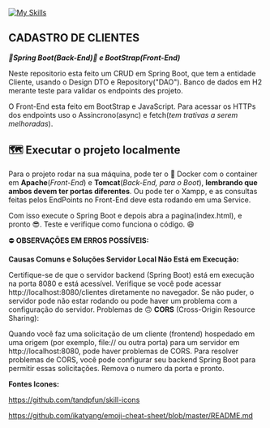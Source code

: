 
[![My Skills](https://skillicons.dev/icons?i=java,spring,javascript,bootstrap,docker&theme=light)](https://skillicons.dev)

CADASTRO DE CLIENTES
---

**_:green_heart:Spring Boot(Back-End):green_heart: e BootStrap(Front-End)_**


Neste repositorio esta feito um CRUD em Spring Boot, que tem a entidade Cliente, usando o Design DTO e Repository("DAO"). Banco de dados em H2 merante teste para validar os endpoints des projeto.

O Front-End esta feito em BootStrap e JavaScript. Para acessar os HTTPs dos endpoints uso o Assincrono(async) e fetch(_tem trativas a serem melhoradas_).


:world_map: Executar o projeto localmente
---
Para o projeto rodar na sua máquina, pode ter o :whale: Docker com o container em **Apache**(_Front-End_) e **Tomcat**(_Back-End, para o Boot_), **lembrando que ambos devem ter portas diferentes**. Ou pode ter o Xampp, e as consultas feitas pelos EndPoints no Front-End deve esta rodando em uma Service.

Com isso execute o Spring Boot e depois abra a pagina(index.html), e pronto :sunglasses:. Teste e verifique como funciona o código. :smile:

:no_entry: **OBSERVAÇÕES EM ERROS POSSÍVEIS:**

**Causas Comuns e Soluções Servidor Local Não Está em Execução:**

Certifique-se de que o servidor backend (Spring Boot) está em execução na porta 8080 e está acessível. Verifique se você pode acessar http://localhost:8080/clientes diretamente no navegador. Se não puder, o servidor pode não estar rodando ou pode haver um problema com a configuração do servidor. Problemas de :upside_down_face: **CORS**  (Cross-Origin Resource Sharing):

Quando você faz uma solicitação de um cliente (frontend) hospedado em uma origem (por exemplo, file:// ou outra porta) para um servidor em http://localhost:8080, pode haver problemas de CORS. Para resolver problemas de CORS, você pode configurar seu backend Spring Boot para permitir essas solicitações. Remova o numero da porta e pronto.

**Fontes Icones:**

https://github.com/tandpfun/skill-icons

https://github.com/ikatyang/emoji-cheat-sheet/blob/master/README.md

